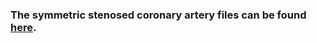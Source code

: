 ### The symmetric stenosed coronary artery files can be found [here](https://uofutah-my.sharepoint.com/:u:/g/personal/u1447701_umail_utah_edu/EWpdnb2DNihMmbwBzMDoEk8Bdt19ZVe-8uQgbcBlFO1UZA?e=WFA3c4). 
